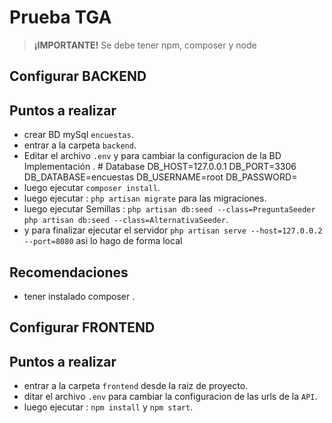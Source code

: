 # Prueba  TGA


> **¡IMPORTANTE!**
>Se debe tener npm, composer  y node

## Configurar BACKEND
>

## Puntos a realizar
* crear BD mySql `encuestas`.
* entrar a la carpeta  `backend`.
* Editar el archivo `.env` y para cambiar la configuracion de la BD
	 Implementación .
	 		# Database
			DB_HOST=127.0.0.1
			DB_PORT=3306
			DB_DATABASE=encuestas
			DB_USERNAME=root
			DB_PASSWORD=
* luego ejecutar `composer install`.
* luego ejecutar : `php artisan migrate` para las migraciones.
* luego ejecutar Semillas :  `php artisan db:seed --class=PreguntaSeeder` `php artisan db:seed --class=AlternativaSeeder`.
* y para finalizar ejecutar el servidor  `php artisan serve --host=127.0.0.2 --port=8080` asi lo hago de forma local

## Recomendaciones
* tener instalado composer .

## Configurar FRONTEND

## Puntos a realizar
* entrar a la carpeta  `frontend` desde la raiz de proyecto.
* ditar el archivo  `.env` para cambiar la configuracion de las urls de la `API`.
* luego ejecutar : `npm install` y `npm start`.
